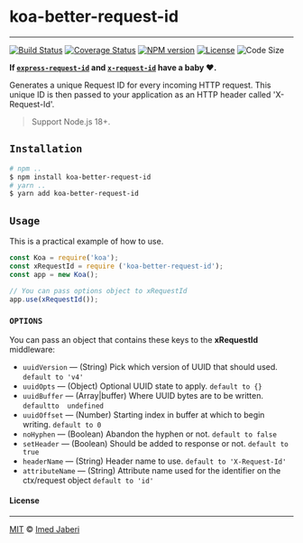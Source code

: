 # koa-better-request-id
---

[![Build Status][travis-img]][travis-url]
[![Coverage Status][coverage-img]][coverage-url]
[![NPM version][npm-badge]][npm-url]
[![License][license-badge]][license-url]
![Code Size][code-size-badge]

<!-- ***************** -->

[travis-img]: https://travis-ci.org/3imed-jaberi/koa-better-request-id.svg?branch=master
[travis-url]: https://travis-ci.org/3imed-jaberi/koa-better-request-id
[coverage-img]: https://coveralls.io/repos/github/3imed-jaberi/koa-better-request-id/badge.svg?branch=master
[coverage-url]: https://coveralls.io/github/3imed-jaberi/koa-better-request-id?branch=master
[npm-badge]: https://img.shields.io/npm/v/koa-better-request-id.svg?style=flat
[npm-url]: https://www.npmjs.com/package/koa-better-request-id
[license-badge]: https://img.shields.io/badge/license-MIT-green.svg?style=flat-square
[license-url]: https://github.com/3imed-jaberi/koa-better-request-id/blob/master/LICENSE
[code-size-badge]: https://img.shields.io/github/languages/code-size/3imed-jaberi/koa-better-request-id
[express-request-id]: https://www.npmjs.com/package/express-request-id
[koa-x-request-id]: https://www.npmjs.com/package/koa-x-request-id

<!-- ***************** -->

**If [`express-request-id`][express-request-id] and [`x-request-id`][koa-x-request-id] have a baby ❤️.**

Generates a unique Request ID for every incoming HTTP request. This unique ID is then passed to your application as an HTTP header called 'X-Request-Id'.

> Support Node.js 18+.

## `Installation`

```bash
# npm ..
$ npm install koa-better-request-id
# yarn ..
$ yarn add koa-better-request-id
```

## `Usage`

This is a practical example of how to use.

```javascript
const Koa = require('koa');
const xRequestId = require ('koa-better-request-id');
const app = new Koa();

// You can pass options object to xRequestId
app.use(xRequestId());
```

### `OPTIONS`

You can pass an object that contains these keys to the **xRequestId** middleware:

  - `uuidVersion` &mdash; (String) Pick which version of UUID that should used. `default to 'v4'`
  - `uuidOpts` &mdash; (Object) Optional UUID state to apply. `default to {}`
  - `uuidBuffer` &mdash; (Array|buffer) Where UUID bytes are to be written. `defaultto  undefined`
  - `uuidOffset` &mdash; (Number) Starting index in buffer at which to begin writing. `default to 0`
  - `noHyphen` &mdash; (Boolean) Abandon the hyphen or not. `default to false`
  - `setHeader` &mdash; (Boolean) Should be added to response or not. `default to true`
  - `headerName` &mdash; (String) Header name to use. `default to 'X-Request-Id'`
  - `attributeName` &mdash; (String) Attribute name used for the identifier on the ctx/request object `default to 'id'`

#### License

---

[MIT](LICENSE) &copy; [Imed Jaberi](https://github.com/3imed-jaberi)
